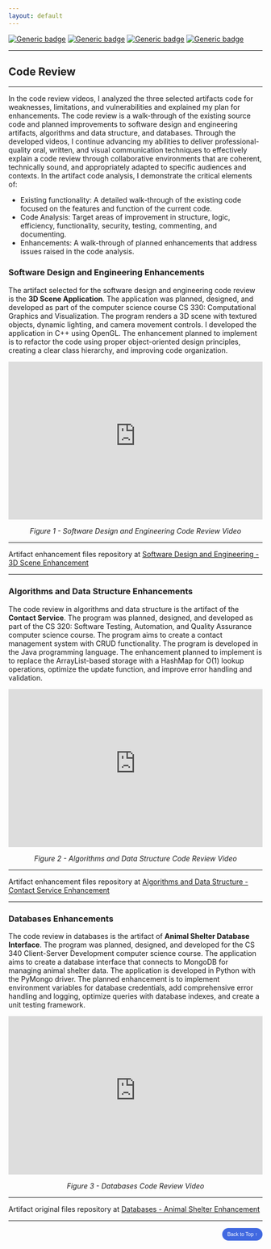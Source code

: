 ```yaml
---
layout: default
---
```


[![Generic badge](https://img.shields.io/badge/tool-Code_Review-red.svg)](https://en.wikipedia.org/wiki/Code_review) [![Generic badge](https://img.shields.io/badge/format-Video-purple.svg)](https://www.youtube.com/) [![Generic badge](https://img.shields.io/badge/skills-Analysis-blue.svg)](https://en.wikipedia.org/wiki/Code_review) [![Generic badge](https://img.shields.io/badge/license-MIT-green.svg)](LICENSE)

---

## Code Review

---

In the code review videos, I analyzed the three selected artifacts code for weaknesses, limitations, and vulnerabilities and explained my plan for enhancements. The code review is a walk-through of the existing source code and planned improvements to software design and engineering artifacts, algorithms and data structure, and databases. Through the developed videos, I continue advancing my abilities to deliver professional-quality oral, written, and visual communication techniques to effectively explain a code review through collaborative environments that are coherent, technically sound, and appropriately adapted to specific audiences and contexts. In the artifact code analysis, I demonstrate the critical elements of:

* Existing functionality: A detailed walk-through of the existing code focused on the features and function of the current code.
* Code Analysis: Target areas of improvement in structure, logic, efficiency, functionality, security, testing, commenting, and documenting.
* Enhancements: A walk-through of planned enhancements that address issues raised in the code analysis.

### Software Design and Engineering Enhancements

The artifact selected for the software design and engineering code review is the **3D Scene Application**. The application was planned, designed, and developed as part of the computer science course CS 330: Computational Graphics and Visualization. The program renders a 3D scene with textured objects, dynamic lighting, and camera movement controls. I developed the application in C++ using OpenGL. The enhancement planned to implement is to refactor the code using proper object-oriented design principles, creating a clear class hierarchy, and improving code organization.

<div style="text-align: center;">
    <div style="position: relative; padding-bottom: 56.25%; padding-top: 30px; height: 0; overflow: hidden;">
        <iframe style="position: absolute; top: 0; left: 0; width: 100%; height: 100%;" src="https://www.youtube-nocookie.com/embed/YOUR_VIDEO_ID_1?rel=0" title="Code Review: Software Design and Engineering Artifact" frameborder="0" allow="accelerometer; autoplay; clipboard-write; encrypted-media; gyroscope; picture-in-picture" allowfullscreen></iframe>
    </div>
    <p><em>Figure 1 - Software Design and Engineering Code Review Video</em></p>
</div>

---

Artifact enhancement files repository at [Software Design and Engineering - 3D Scene Enhancement](https://github.com/nathanJohnson11/nathanJohnson11.github.io/tree/main/artifacts/Originial/CS330%20-%20Software%20Design%20and%20Engineering "View Enhanced Source Code")

---

### Algorithms and Data Structure Enhancements

The code review in algorithms and data structure is the artifact of the **Contact Service**. The program was planned, designed, and developed as part of the CS 320: Software Testing, Automation, and Quality Assurance computer science course. The program aims to create a contact management system with CRUD functionality. The program is developed in the Java programming language. The enhancement planned to implement is to replace the ArrayList-based storage with a HashMap for O(1) lookup operations, optimize the update function, and improve error handling and validation.

<div style="text-align: center;">
    <div style="position: relative; padding-bottom: 56.25%; padding-top: 30px; height: 0; overflow: hidden;">
        <iframe style="position: absolute; top: 0; left: 0; width: 100%; height: 100%;" src="https://www.youtube-nocookie.com/embed/YOUR_VIDEO_ID_2?rel=0" title="Code Review: Algorithms and Data Structure Artifact" frameborder="0" allow="accelerometer; autoplay; clipboard-write; encrypted-media; gyroscope; picture-in-picture" allowfullscreen></iframe>
    </div>
    <p><em>Figure 2 - Algorithms and Data Structure Code Review Video</em></p>
</div>

---

Artifact enhancement files repository at [Algorithms and Data Structure - Contact Service Enhancement](https://github.com/nathanJohnson11/nathanJohnson11.github.io/tree/main/artifacts/Original/CS320%20-%20Algorithms%20and%20Data%20Structure "View Enhanced Source Code")

---

### Databases Enhancements

The code review in databases is the artifact of **Animal Shelter Database Interface**. The program was planned, designed, and developed for the CS 340 Client-Server Development computer science course. The application aims to create a database interface that connects to MongoDB for managing animal shelter data. The application is developed in Python with the PyMongo driver. The planned enhancement is to implement environment variables for database credentials, add comprehensive error handling and logging, optimize queries with database indexes, and create a unit testing framework.

<div style="text-align: center;">
    <div style="position: relative; padding-bottom: 56.25%; padding-top: 30px; height: 0; overflow: hidden;">
        <iframe style="position: absolute; top: 0; left: 0; width: 100%; height: 100%;" src="https://www.youtube-nocookie.com/embed/YOUR_VIDEO_ID_3?rel=0" title="Code Review: Databases Artifact" frameborder="0" allow="accelerometer; autoplay; clipboard-write; encrypted-media; gyroscope; picture-in-picture" allowfullscreen></iframe>
    </div>
    <p><em>Figure 3 - Databases Code Review Video</em></p>
</div>

---

Artifact original files repository at [Databases - Animal Shelter Enhancement](https://github.com/nathanJohnson11/nathanJohnson11.github.io/tree/main/artifacts/Original/CS340%20-%20Databases "View Enhanced Source Code")

---

<div style="text-align: right;">
    <a href="#">
        <button style="font-size: 10px; font-weight: 500; background: #4169e1; color: #ffffff; border-radius: 50px; border-style: solid; border-color: #4169e1; padding: 5px 8px;">Back to Top &#8593;</button>
    </a>
</div>
